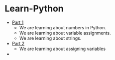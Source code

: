 # Learn-Python

- [Part 1](practice_1/README.md)
  - We are learning about numbers in Python.
  - We are learning about variable assignments.
  - We are learning about strings.
- [Part 2](practice_1/README.md)
  - We are learning about assigning variables
- 